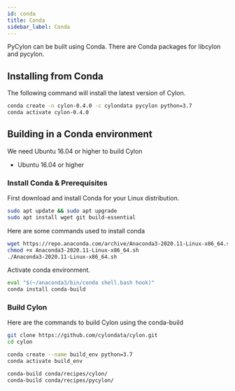 ```yaml
---
id: conda
title: Conda 
sidebar_label: Conda
---
```


PyCylon can be built using Conda. There are Conda packages for libcylon and pycylon. 

## Installing from Conda

The following command will install the latest version of Cylon. 

```bash
conda create -n cylon-0.4.0 -c cylondata pycylon python=3.7
conda activate cylon-0.4.0
```

## Building in a Conda environment

We need Ubuntu 16.04 or higher to build Cylon

* Ubuntu 16.04 or higher

### Install Conda & Prerequisites

First download and install Conda for your Linux distribution.

```bash
sudo apt update && sudo apt upgrade
sudo apt install wget git build-essential
```

Here are some commands used to install conda

```bash
wget https://repo.anaconda.com/archive/Anaconda3-2020.11-Linux-x86_64.sh
chmod +x Anaconda3-2020.11-Linux-x86_64.sh
./Anaconda3-2020.11-Linux-x86_64.sh
```

Activate conda environment.

```python
eval "$(~/anaconda3/bin/conda shell.bash hook)"
conda install conda-build
```
### Build Cylon

Here are the commands to build Cylon using the conda-build

```bash
git clone https://github.com/cylondata/cylon.git
cd cylon

conda create --name build_env python=3.7
conda activate build_env

conda-build conda/recipes/cylon/
conda-build conda/recipes/pycylon/
```











